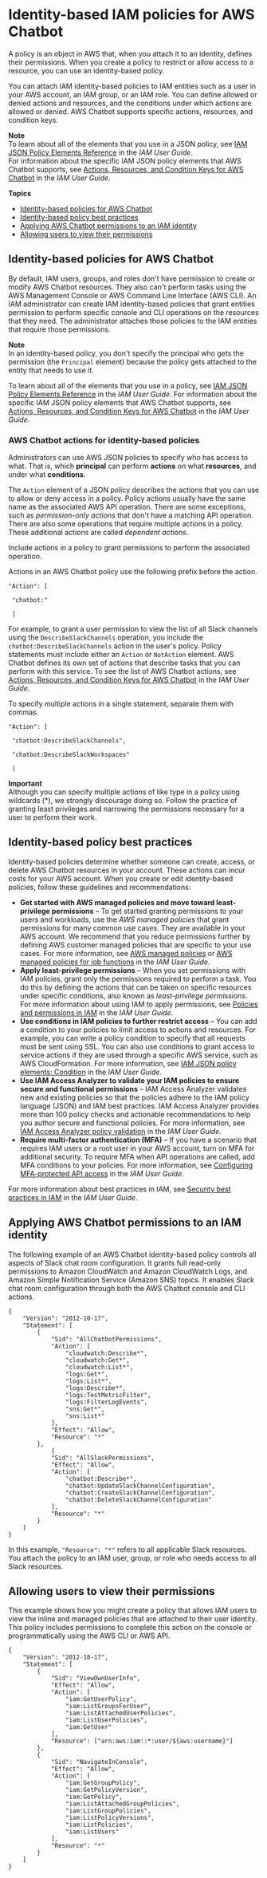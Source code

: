 # Identity\-based IAM policies for AWS Chatbot<a name="security_iam_service-with-iam-id-based-policies"></a>

A policy is an object in AWS that, when you attach it to an identity, defines their permissions\. When you create a policy to restrict or allow access to a resource, you can use an identity\-based policy\.

You can attach IAM identity\-based policies to IAM entities such as a user in your AWS account, an IAM group, or an IAM role\. You can define allowed or denied actions and resources, and the conditions under which actions are allowed or denied\. AWS Chatbot supports specific actions, resources, and condition keys\.

**Note**  
To learn about all of the elements that you use in a JSON policy, see [IAM JSON Policy Elements Reference](https://docs.aws.amazon.com/IAM/latest/UserGuide/reference_policies_elements.html) in the *IAM User Guide*\.  
For information about the specific IAM JSON policy elements that AWS Chatbot supports, see [Actions, Resources, and Condition Keys for AWS Chatbot](https://docs.aws.amazon.com/IAM/latest/UserGuide/list_awschatbot.html#awschatbot-policy-keys) in the *IAM User Guide*\. 

**Topics**
+ [Identity\-based policies for AWS Chatbot](#security_iam_id-based-policy-examples)
+ [Identity\-based policy best practices](#security_iam_service-with-iam-policy-best-practices)
+ [Applying AWS Chatbot permissions to an IAM identity](#ChatbotCompleteRoleExample)
+ [Allowing users to view their permissions](#security_iam_id-based-policy-examples-view-own-permissions)

## Identity\-based policies for AWS Chatbot<a name="security_iam_id-based-policy-examples"></a>

By default, IAM users, groups, and roles don't have permission to create or modify AWS Chatbot resources\. They also can't perform tasks using the AWS Management Console or AWS Command Line Interface \(AWS CLI\)\. An IAM administrator can create IAM identity\-based policies that grant entities permission to perform specific console and CLI operations on the resources that they need\. The administrator attaches those policies to the IAM entities that require those permissions\.

**Note**  
In an identity\-based policy, you don't specify the principal who gets the permission \(the `Principal` element\) because the policy gets attached to the entity that needs to use it\.

To learn about all of the elements that you use in a policy, see [IAM JSON Policy Elements Reference](https://docs.aws.amazon.com/IAM/latest/UserGuide/reference_policies_elements.html) in the *IAM User Guide*\. For information about the specific IAM JSON policy elements that AWS Chatbot supports, see [Actions, Resources, and Condition Keys for AWS Chatbot](https://docs.aws.amazon.com/IAM/latest/UserGuide/list_awschatbot.html#awschatbot-policy-keys) in the *IAM User Guide*\. 

### AWS Chatbot actions for identity\-based policies<a name="security_iam_service-with-iam-id-based-policies-actions"></a>

Administrators can use AWS JSON policies to specify who has access to what\. That is, which **principal** can perform **actions** on what **resources**, and under what **conditions**\.

The `Action` element of a JSON policy describes the actions that you can use to allow or deny access in a policy\. Policy actions usually have the same name as the associated AWS API operation\. There are some exceptions, such as *permission\-only actions* that don't have a matching API operation\. There are also some operations that require multiple actions in a policy\. These additional actions are called *dependent actions*\.

Include actions in a policy to grant permissions to perform the associated operation\.

Actions in an AWS Chatbot policy use the following prefix before the action\. 

`"Action": [`

` "chatbot:"`

` ]`

For example, to grant a user permission to view the list of all Slack channels using the `DescribeSlackChannels` operation, you include the `chatbot:DescribeSlackChannels` action in the user's policy\. Policy statements must include either an `Action` or `NotAction` element\. AWS Chatbot defines its own set of actions that describe tasks that you can perform with this service\. To see the list of AWS Chatbot actions, see [Actions, Resources, and Condition Keys for AWS Chatbot](https://docs.aws.amazon.com/IAM/latest/UserGuide/list_awschatbot.html) in the *IAM User Guide\.*

To specify multiple actions in a single statement, separate them with commas\.

`"Action": [`

` "chatbot:DescribeSlackChannels",`

` "chatbot:DescribeSlackWorkspaces"`

` ]`

**Important**  
Although you can specify multiple actions of like type in a policy using wildcards \(\*\), we strongly discourage doing so\. Follow the practice of granting least privileges and narrowing the permissions necessary for a user to perform their work\.

## Identity\-based policy best practices<a name="security_iam_service-with-iam-policy-best-practices"></a>

Identity\-based policies determine whether someone can create, access, or delete AWS Chatbot resources in your account\. These actions can incur costs for your AWS account\. When you create or edit identity\-based policies, follow these guidelines and recommendations:
+ **Get started with AWS managed policies and move toward least\-privilege permissions** – To get started granting permissions to your users and workloads, use the *AWS managed policies* that grant permissions for many common use cases\. They are available in your AWS account\. We recommend that you reduce permissions further by defining AWS customer managed policies that are specific to your use cases\. For more information, see [AWS managed policies](https://docs.aws.amazon.com/IAM/latest/UserGuide/access_policies_managed-vs-inline.html#aws-managed-policies) or [AWS managed policies for job functions](https://docs.aws.amazon.com/IAM/latest/UserGuide/access_policies_job-functions.html) in the *IAM User Guide*\.
+ **Apply least\-privilege permissions** – When you set permissions with IAM policies, grant only the permissions required to perform a task\. You do this by defining the actions that can be taken on specific resources under specific conditions, also known as *least\-privilege permissions*\. For more information about using IAM to apply permissions, see [ Policies and permissions in IAM](https://docs.aws.amazon.com/IAM/latest/UserGuide/access_policies.html) in the *IAM User Guide*\.
+ **Use conditions in IAM policies to further restrict access** – You can add a condition to your policies to limit access to actions and resources\. For example, you can write a policy condition to specify that all requests must be sent using SSL\. You can also use conditions to grant access to service actions if they are used through a specific AWS service, such as AWS CloudFormation\. For more information, see [ IAM JSON policy elements: Condition](https://docs.aws.amazon.com/IAM/latest/UserGuide/reference_policies_elements_condition.html) in the *IAM User Guide*\.
+ **Use IAM Access Analyzer to validate your IAM policies to ensure secure and functional permissions** – IAM Access Analyzer validates new and existing policies so that the policies adhere to the IAM policy language \(JSON\) and IAM best practices\. IAM Access Analyzer provides more than 100 policy checks and actionable recommendations to help you author secure and functional policies\. For more information, see [IAM Access Analyzer policy validation](https://docs.aws.amazon.com/IAM/latest/UserGuide/access-analyzer-policy-validation.html) in the *IAM User Guide*\.
+ **Require multi\-factor authentication \(MFA\)** – If you have a scenario that requires IAM users or a root user in your AWS account, turn on MFA for additional security\. To require MFA when API operations are called, add MFA conditions to your policies\. For more information, see [ Configuring MFA\-protected API access](https://docs.aws.amazon.com/IAM/latest/UserGuide/id_credentials_mfa_configure-api-require.html) in the *IAM User Guide*\.

For more information about best practices in IAM, see [Security best practices in IAM](https://docs.aws.amazon.com/IAM/latest/UserGuide/best-practices.html) in the *IAM User Guide*\.

## Applying AWS Chatbot permissions to an IAM identity<a name="ChatbotCompleteRoleExample"></a>

The following example of an AWS Chatbot identity\-based policy controls all aspects of Slack chat room configuration\. It grants full read\-only permissions to Amazon CloudWatch and Amazon CloudWatch Logs, and Amazon Simple Notification Service \(Amazon SNS\) topics\. It enables Slack chat room configuration through both the AWS Chatbot console and CLI actions\.

```
{
    "Version": "2012-10-17",
    "Statement": [
        {
            "Sid": "AllChatbotPermissions",
            "Action": [
                "cloudwatch:Describe*",
                "cloudwatch:Get*",
                "cloudwatch:List*",
                "logs:Get*",
                "logs:List*",
                "logs:Describe*",
                "logs:TestMetricFilter",
                "logs:FilterLogEvents",
                "sns:Get*",
                "sns:List*"
            ],
            "Effect": "Allow",
            "Resource": "*"
        },
            {
            "Sid": "AllSlackPermissions",
            "Effect": "Allow",
            "Action": [
                "chatbot:Describe*",
                "chatbot:UpdateSlackChannelConfiguration",
                "chatbot:CreateSlackChannelConfiguration",
                "chatbot:DeleteSlackChannelConfiguration"
            ],
            "Resource": "*"
        }
    ]
}
```

In this example, `"Resource": "*"` refers to all applicable Slack resources\. You attach the policy to an IAM user, group, or role who needs access to all Slack resources\. 

## Allowing users to view their permissions<a name="security_iam_id-based-policy-examples-view-own-permissions"></a>

This example shows how you might create a policy that allows IAM users to view the inline and managed policies that are attached to their user identity\. This policy includes permissions to complete this action on the console or programmatically using the AWS CLI or AWS API\.

```
{
    "Version": "2012-10-17",
    "Statement": [
        {
            "Sid": "ViewOwnUserInfo",
            "Effect": "Allow",
            "Action": [
                "iam:GetUserPolicy",
                "iam:ListGroupsForUser",
                "iam:ListAttachedUserPolicies",
                "iam:ListUserPolicies",
                "iam:GetUser"
            ],
            "Resource": ["arn:aws:iam::*:user/${aws:username}"]
        },
        {
            "Sid": "NavigateInConsole",
            "Effect": "Allow",
            "Action": [
                "iam:GetGroupPolicy",
                "iam:GetPolicyVersion",
                "iam:GetPolicy",
                "iam:ListAttachedGroupPolicies",
                "iam:ListGroupPolicies",
                "iam:ListPolicyVersions",
                "iam:ListPolicies",
                "iam:ListUsers"
            ],
            "Resource": "*"
        }
    ]
}
```
